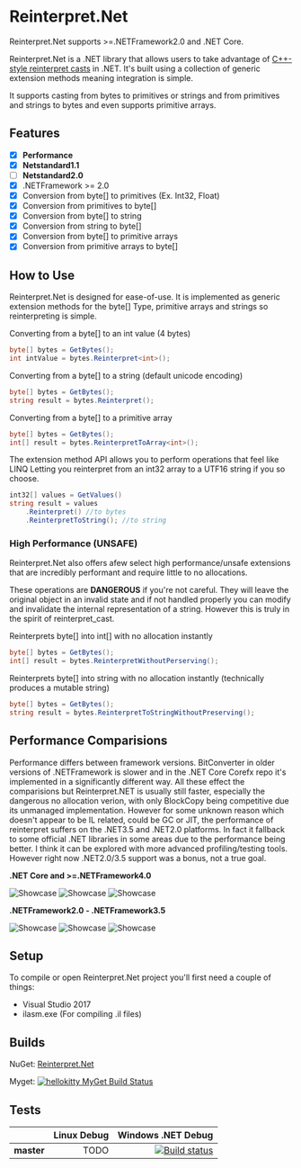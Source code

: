 # Reinterpret.Net

Reinterpret.Net supports >=.NETFramework2.0 and .NET Core.

Reinterpret.Net is a .NET library that allows users to take advantage of [C++-style reinterpret casts](http://en.cppreference.com/w/cpp/language/reinterpret_cast) in .NET. It's built using a collection of generic extension methods meaning integration is simple.

It supports casting from bytes to primitives or strings and from primitives and strings to bytes and even supports primitive arrays.

## Features
- [x] **Performance**
- [x] **Netstandard1.1**
- [ ] **Netstandard2.0**
- [x] .NETFramework >= 2.0
- [x] Conversion from byte\[\] to primitives (Ex. Int32, Float)
- [x] Conversion from primitives to byte\[\]
- [x] Conversion from byte\[\] to string
- [x] Conversion from string to byte\[\]
- [x] Conversion from byte\[\] to primitive arrays
- [x] Conversion from primitive arrays to byte\[\]

## How to Use

Reinterpret.Net is designed for ease-of-use. It is implemented as generic extension methods for the byte\[\] Type, primitive arrays and strings so reinterpreting is simple.

Converting from a byte\[\] to an int value (4 bytes)
```csharp
byte[] bytes = GetBytes();
int intValue = bytes.Reinterpret<int>();
```

Converting from a byte\[\] to a string (default unicode encoding)
```csharp
byte[] bytes = GetBytes();
string result = bytes.Reinterpret();
```

Converting from a byte\[\] to a primitive array
```csharp
byte[] bytes = GetBytes();
int[] result = bytes.ReinterpretToArray<int>();
```

The extension method API allows you to perform operations that feel like LINQ
Letting you reinterpret from an int32 array to a UTF16 string if you so choose.
```csharp
int32[] values = GetValues()
string result = values
    .Reinterpret() //to bytes
    .ReinterpretToString(); //to string
```
### High Performance (UNSAFE)

Reinterpret.Net also offers afew select high performance/unsafe extensions that are incredibly performant and require little to no allocations.

These operations are **DANGEROUS** if you're not careful. They will leave the original object in an invalid state and if not handled properly you can modify and invalidate the internal representation of a string. However this is truly in the spirit of reinterpret_cast.

Reinterprets byte\[\] into int\[\] with no allocation instantly
```csharp
byte[] bytes = GetBytes();
int[] result = bytes.ReinterpretWithoutPerserving();
```

Reinterprets byte\[\] into string with no allocation instantly (technically produces a mutable string)
```csharp
byte[] bytes = GetBytes();
string result = bytes.ReinterpretToStringWithoutPreserving();
```

## Performance Comparisions

Performance differs between framework versions. BitConverter in older versions of .NETFramework is slower and in the .NET Core Corefx repo it's implemented in a significantly different way. All these effect the comparisions but Reinterpret.NET is usually still faster, especially the dangerous no allocation verion, with only BlockCopy being competitive due its unmanaged implementation. However for some unknown reason which doesn't appear to be IL related, could be GC or JIT, the performance of reinterpret suffers on the .NET3.5 and .NET2.0 platforms. In fact it fallback to some official .NET libraries in some areas due to the performance being better. I think it can be explored with more advanced profiling/testing tools. However right now .NET2.0/3.5 support was a bonus, not a true goal.

**.NET Core and >=.NETFramework4.0**

![Showcase](https://i.imgur.com/U97V9Vr.png "Perf")
![Showcase](https://i.imgur.com/ktVaxic.png "Perf")
![Showcase](https://i.imgur.com/fTXbDjt.png "Perf")

**.NETFramework2.0 - .NETFramework3.5**

![Showcase](https://i.imgur.com/Cz8AWG1.png "Perf")
![Showcase](https://i.imgur.com/OTk2X6k.png "Perf")
![Showcase](https://i.imgur.com/vLtBBiK.png "Perf")

## Setup

To compile or open Reinterpret.Net project you'll first need a couple of things:

* Visual Studio 2017
* ilasm.exe (For compiling .il files)

## Builds

NuGet: [Reinterpret.Net](https://www.nuget.org/packages/Reinterpret.Net/)

Myget: [![hellokitty MyGet Build Status](https://www.myget.org/BuildSource/Badge/hellokitty?identifier=ae62f610-d20e-43d6-b0de-23563c551b75)](https://www.myget.org/)

## Tests

|    | Linux Debug | Windows .NET Debug |
|:---|----------------:|------------------:|
|**master**| TODO | [![Build status](https://ci.appveyor.com/api/projects/status/cmwpfv2n91oxq5jn/branch/master?svg=true)](https://ci.appveyor.com/project/HelloKitty/reinterpret-net/branch/master) |

